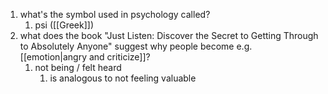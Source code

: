 1. what's the symbol used in psychology called?
	1. psi ([[Greek]])
2. what does the book "Just Listen: Discover the Secret to Getting Through to Absolutely Anyone" suggest why people become e.g. [[emotion|angry and criticize]]?
	1. not being / felt heard
		1. is analogous to not feeling valuable